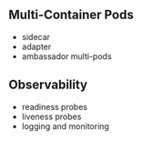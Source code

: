## Multi-Container Pods
- sidecar 
- adapter
- ambassador multi-pods

## Observability
- readiness probes
- liveness probes
- logging and monitoring